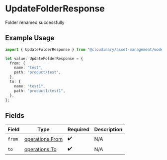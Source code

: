 # UpdateFolderResponse

Folder renamed successfully

## Example Usage

```typescript
import { UpdateFolderResponse } from "@cloudinary/asset-management/models/operations";

let value: UpdateFolderResponse = {
  from: {
    name: "test",
    path: "product/test",
  },
  to: {
    name: "test1",
    path: "product1/test1",
  },
};
```

## Fields

| Field                                              | Type                                               | Required                                           | Description                                        |
| -------------------------------------------------- | -------------------------------------------------- | -------------------------------------------------- | -------------------------------------------------- |
| `from`                                             | [operations.From](../../models/operations/from.md) | :heavy_check_mark:                                 | N/A                                                |
| `to`                                               | [operations.To](../../models/operations/to.md)     | :heavy_check_mark:                                 | N/A                                                |